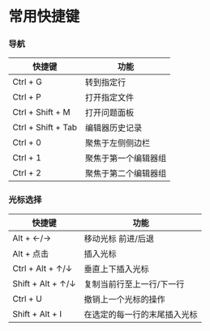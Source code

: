 # 常用快捷键

### 导航

|快捷键 | 功能 |
|------|------|
| Ctrl + G | 转到指定行 |
| Ctrl + P | 打开指定文件 |
| Ctrl + Shift + M | 打开问题面板 |
| Ctrl + Shift + Tab | 编辑器历史记录|
| Ctrl + 0 | 聚焦于左侧侧边栏 | 
| Ctrl + 1 | 聚焦于第一个编辑器组 | 
| Ctrl + 2 | 聚焦于第二个编辑器组 | 

### 光标选择  

|快捷键 | 功能 |
|------|------|
| Alt + ←/→ | 移动光标 前进/后退 |
| Alt + 点击 | 插入光标 |
| Ctrl + Alt + ↑/↓ | 垂直上下插入光标 |
| Shift + Alt + ↑/↓ | 复制当前行至上一行/下一行 |
| Ctrl + U | 撤销上一个光标的操作 |
| Shift + Alt + I | 在选定的每一行的末尾插入光标 |


